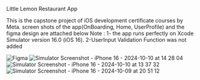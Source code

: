 Little Lemon Restaurant App

This is the capstone project of iOS development certificate courses by Meta. screen shots of the app(OnBoarding, Home, UserProfile) and the figma design are attached below
Note : 1- the app runs perfectly on Xcode Simulator version 16.0 (iOS 16). 
        2-UserInput Validation Function was not added
        
![Figma](https://github.com/user-attachments/assets/6afa14fb-4595-4c58-a533-fe1b31b7e2be)
![Simulator Screenshot - iPhone 16 - 2024-10-10 at 14 28 04](https://github.com/user-attachments/assets/5f6716ea-4d10-499c-b635-110dd28eadd0)
![Simulator Screenshot - iPhone 16 - 2024-10-10 at 13 37 32](https://github.com/user-attachments/assets/5f21d41c-983a-4918-872a-c3171d931de0)
![Simulator Screenshot - iPhone 16 - 2024-10-09 at 20 51 12](https://github.com/user-attachments/assets/4cd99b8d-b7a9-44e5-b08c-9ccd63395fdf)
